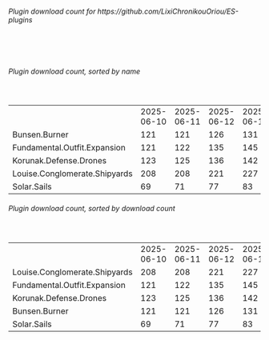 <h6>Plugin download count for https://github.com/LixiChronikouOriou/ES-plugins</h6><br>
<br>
<h6>Plugin download count, sorted by name</h6><sub><sup><br>
<table>
	<tr>
		<td></td>
		<td>2025-06-10</td>
		<td>2025-06-11</td>
		<td>2025-06-12</td>
		<td>2025-06-13</td>
		<td>2025-06-14</td>
		<td>2025-06-15</td>
		<td>2025-06-16</td>
		<td>today +</td>
	</tr>
	<tr>
		<td>Bunsen.Burner</td>
		<td>121</td>
		<td>121</td>
		<td>126</td>
		<td>131</td>
		<td>137</td>
		<td>139</td>
		<td>139</td>
		<td></td>
	</tr>
	<tr>
		<td>Fundamental.Outfit.Expansion</td>
		<td>121</td>
		<td>122</td>
		<td>135</td>
		<td>145</td>
		<td>151</td>
		<td>153</td>
		<td>155</td>
		<td>+ 2</td>
	</tr>
	<tr>
		<td>Korunak.Defense.Drones</td>
		<td>123</td>
		<td>125</td>
		<td>136</td>
		<td>142</td>
		<td>148</td>
		<td>150</td>
		<td>152</td>
		<td>+ 2</td>
	</tr>
	<tr>
		<td>Louise.Conglomerate.Shipyards</td>
		<td>208</td>
		<td>208</td>
		<td>221</td>
		<td>227</td>
		<td>233</td>
		<td>235</td>
		<td>237</td>
		<td>+ 2</td>
	</tr>
	<tr>
		<td>Solar.Sails</td>
		<td>69</td>
		<td>71</td>
		<td>77</td>
		<td>83</td>
		<td>87</td>
		<td>89</td>
		<td>91</td>
		<td>+ 2</td>
	</tr>
</table>
</sub></sup>
<h6>Plugin download count, sorted by download count</h6><sub><sup><br>
<table>
	<tr>
		<td></td>
		<td>2025-06-10</td>
		<td>2025-06-11</td>
		<td>2025-06-12</td>
		<td>2025-06-13</td>
		<td>2025-06-14</td>
		<td>2025-06-15</td>
		<td>2025-06-16</td>
		<td>today +</td>
	</tr>
	<tr>
		<td>Louise.Conglomerate.Shipyards</td>
		<td>208</td>
		<td>208</td>
		<td>221</td>
		<td>227</td>
		<td>233</td>
		<td>235</td>
		<td>237</td>
		<td>+ 2</td>
	</tr>
	<tr>
		<td>Fundamental.Outfit.Expansion</td>
		<td>121</td>
		<td>122</td>
		<td>135</td>
		<td>145</td>
		<td>151</td>
		<td>153</td>
		<td>155</td>
		<td>+ 2</td>
	</tr>
	<tr>
		<td>Korunak.Defense.Drones</td>
		<td>123</td>
		<td>125</td>
		<td>136</td>
		<td>142</td>
		<td>148</td>
		<td>150</td>
		<td>152</td>
		<td>+ 2</td>
	</tr>
	<tr>
		<td>Bunsen.Burner</td>
		<td>121</td>
		<td>121</td>
		<td>126</td>
		<td>131</td>
		<td>137</td>
		<td>139</td>
		<td>139</td>
		<td></td>
	</tr>
	<tr>
		<td>Solar.Sails</td>
		<td>69</td>
		<td>71</td>
		<td>77</td>
		<td>83</td>
		<td>87</td>
		<td>89</td>
		<td>91</td>
		<td>+ 2</td>
	</tr>
</table>
</sub></sup>
